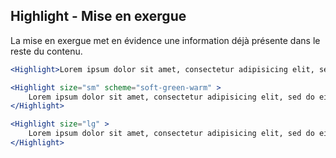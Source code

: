 ## Highlight - Mise en exergue

La mise en exergue met en évidence une information déjà présente dans le reste du contenu.

```jsx
<Highlight>Lorem ipsum dolor sit amet, consectetur adipisicing elit, sed do eiusmod tempor incididunt ut labore et dolore magna.</Highlight>
```

```jsx
<Highlight size="sm" scheme="soft-green-warm" >
    Lorem ipsum dolor sit amet, consectetur adipisicing elit, sed do eiusmod tempor incididunt ut labore et dolore magna aliqua. Uenim ad minim veniam, quis nostrud exercitation ullamco laboris nisi ut aliquip ex ea commodo consequat.
</Highlight>
```

```jsx
<Highlight size="lg" >
    Lorem ipsum dolor sit amet, consectetur adipisicing elit, sed do eiusmod tempor incididunt ut labore et dolore magna aliqua. Uenim ad minim veniam, quis nostrud exercitation ullamco laboris nisi ut aliquip ex ea commodo consequat.
</Highlight>
```
